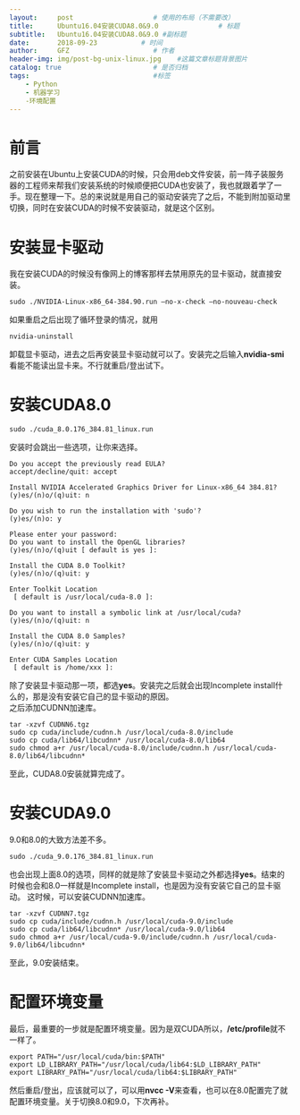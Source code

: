 ```yaml
---
layout:     post                    # 使用的布局（不需要改）
title:      Ubuntu16.04安装CUDA8.0&9.0               # 标题 
subtitle:   Ubuntu16.04安装CUDA8.0&9.0 #副标题
date:       2018-09-23           # 时间
author:     GFZ                     # 作者
header-img: img/post-bg-unix-linux.jpg    #这篇文章标题背景图片
catalog: true                       # 是否归档
tags:                               #标签
    - Python
    - 机器学习
    -环境配置
---
```

# 前言
之前安装在Ubuntu上安装CUDA的时候，只会用deb文件安装，前一阵子装服务器的工程师来帮我们安装系统的时候顺便把CUDA也安装了，我也就跟着学了一手。现在整理一下。总的来说就是用自己的驱动安装完了之后，不能到附加驱动里切换，同时在安装CUDA的时候不安装驱动，就是这个区别。
# 安装显卡驱动
我在安装CUDA的时候没有像网上的博客那样去禁用原先的显卡驱动，就直接安装。
```
sudo ./NVIDIA-Linux-x86_64-384.90.run –no-x-check –no-nouveau-check
```
如果重启之后出现了循环登录的情况，就用
```
nvidia-uninstall
```
卸载显卡驱动，进去之后再安装显卡驱动就可以了。安装完之后输入**nvidia-smi**看能不能读出显卡来。不行就重启/登出试下。
# 安装CUDA8.0
```
sudo ./cuda_8.0.176_384.81_linux.run
```
安装时会跳出一些选项，让你来选择。
```
Do you accept the previously read EULA?
accept/decline/quit: accept

Install NVIDIA Accelerated Graphics Driver for Linux-x86_64 384.81?
(y)es/(n)o/(q)uit: n

Do you wish to run the installation with 'sudo'?
(y)es/(n)o: y

Please enter your password: 
Do you want to install the OpenGL libraries?
(y)es/(n)o/(q)uit [ default is yes ]: 

Install the CUDA 8.0 Toolkit?
(y)es/(n)o/(q)uit: y

Enter Toolkit Location
 [ default is /usr/local/cuda-8.0 ]: 

Do you want to install a symbolic link at /usr/local/cuda?
(y)es/(n)o/(q)uit: n 

Install the CUDA 8.0 Samples?
(y)es/(n)o/(q)uit: y

Enter CUDA Samples Location
 [ default is /home/xxx ]: 

```
除了安装显卡驱动那一项，都选**yes**。安装完之后就会出现Incomplete install什么的，那是没有安装它自己的显卡驱动的原因。  
之后添加CUDNN加速库。
```
tar -xzvf CUDNN6.tgz
sudo cp cuda/include/cudnn.h /usr/local/cuda-8.0/include
sudo cp cuda/lib64/libcudnn* /usr/local/cuda-8.0/lib64
sudo chmod a+r /usr/local/cuda-8.0/include/cudnn.h /usr/local/cuda-8.0/lib64/libcudnn*
```
至此，CUDA8.0安装就算完成了。
# 安装CUDA9.0
9.0和8.0的大致方法差不多。
```
sudo ./cuda_9.0.176_384.81_linux.run
```
也会出现上面8.0的选项，同样的就是除了安装显卡驱动之外都选择**yes**。结束的时候也会和8.0一样就是Incomplete install，也是因为没有安装它自己的显卡驱动。
这时候，可以安装CUDNN加速库。
```
tar -xzvf CUDNN7.tgz
sudo cp cuda/include/cudnn.h /usr/local/cuda-9.0/include
sudo cp cuda/lib64/libcudnn* /usr/local/cuda-9.0/lib64
sudo chmod a+r /usr/local/cuda-9.0/include/cudnn.h /usr/local/cuda-9.0/lib64/libcudnn*
```
至此，9.0安装结束。
# 配置环境变量
最后，最重要的一步就是配置环境变量。因为是双CUDA所以，**/etc/profile**就不一样了。
```
export PATH="/usr/local/cuda/bin:$PATH"
export LD_LIBRARY_PATH="/usr/local/cuda/lib64:$LD_LIBRARY_PATH"
export LIBRARY_PATH="/usr/local/cuda/lib64:$LIBRARY_PATH"

```
然后重启/登出，应该就可以了，可以用**nvcc -V**来查看，也可以在8.0配置完了就配置环境变量。关于切换8.0和9.0，下次再补。
